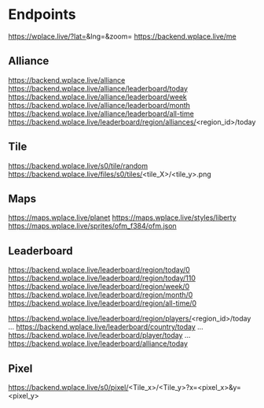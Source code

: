# Endpoints

https://wplace.live/?lat=<lat>&lng=<lng>&zoom=<zoom>
https://backend.wplace.live/me

## Alliance

https://backend.wplace.live/alliance
https://backend.wplace.live/alliance/leaderboard/today
https://backend.wplace.live/alliance/leaderboard/week
https://backend.wplace.live/alliance/leaderboard/month
https://backend.wplace.live/alliance/leaderboard/all-time
https://backend.wplace.live/leaderboard/region/alliances/<region_id>/today

## Tile

https://backend.wplace.live/s0/tile/random
https://backend.wplace.live/files/s0/tiles/<tile_X>/<tile_y>.png

## Maps

https://maps.wplace.live/planet
https://maps.wplace.live/styles/liberty
https://maps.wplace.live/sprites/ofm_f384/ofm.json

## Leaderboard

https://backend.wplace.live/leaderboard/region/today/0
https://backend.wplace.live/leaderboard/region/today/110
https://backend.wplace.live/leaderboard/region/week/0
https://backend.wplace.live/leaderboard/region/month/0
https://backend.wplace.live/leaderboard/region/all-time/0

https://backend.wplace.live/leaderboard/region/players/<region_id>/today
...
https://backend.wplace.live/leaderboard/country/today
...
https://backend.wplace.live/leaderboard/player/today
...
https://backend.wplace.live/leaderboard/alliance/today

## Pixel

https://backend.wplace.live/s0/pixel/<Tile_x>/<Tile_y>?x=<pixel_x>&y=<pixel_y>
